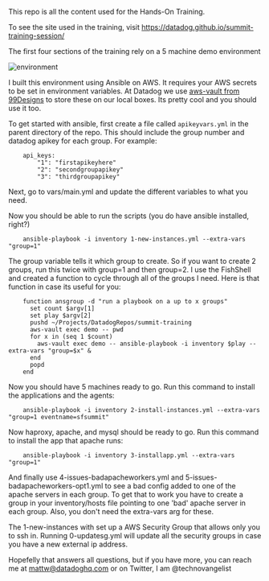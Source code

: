 This repo is all the content used for the Hands-On Training.

To see the site used in the training, visit https://datadog.github.io/summit-training-session/

The first four sections of the training rely on a 5 machine demo environment

![environment](https://datadog.github.io/summit-training-session/images/buildinggreatdashboards/environment.png)

I built this environment using Ansible on AWS. It requires your AWS secrets to be set in environment variables. At Datadog we use [aws-vault from 99Designs](https://github.com/99designs/aws-vault) to store these on our local boxes. Its pretty cool and you should use it too.

To get started with ansible, first create a file called `apikeyvars.yml` in the parent directory of the repo. This should include the group number and datadog apikey for each group. For example:

        api_keys:
            "1": "firstapikeyhere"
            "2": "secondgroupapikey"
            "3": "thirdgroupapikey"

Next, go to vars/main.yml and update the different variables to what you  need.

Now you should be able to run the scripts (you do have ansible installed, right?)


        ansible-playbook -i inventory 1-new-instances.yml --extra-vars "group=1"

The group variable tells it which group to create. So if you want to create 2 groups, run this twice with group=1 and then group=2. I use the FishShell and created a function to cycle through all of the groups I need. Here is that function in case its useful for you:

        function ansgroup -d "run a playbook on a up to x groups"
          set count $argv[1]
          set play $argv[2]
          pushd ~/Projects/DatadogRepos/summit-training
          aws-vault exec demo -- pwd
          for x in (seq 1 $count)
            aws-vault exec demo -- ansible-playbook -i inventory $play --extra-vars "group=$x" &
          end
          popd
        end

Now you should have 5 machines ready to go. Run this command to install the applications and the agents:

        ansible-playbook -i inventory 2-install-instances.yml --extra-vars "group=1 eventname=sfsummit"

Now haproxy, apache, and mysql should be ready to go. Run this command to install the app that apache runs:

        ansible-playbook -i inventory 3-installapp.yml --extra-vars "group=1"

And finally use 4-issues-badapacheworkers.yml and 5-issues-badapacheworkers-opt1.yml to see a bad config added to one of the apache servers in each group. To get that to work you have to create a group in your inventory/hosts file pointing to one 'bad' apache server in each group. Also, you don't need the extra-vars arg for these.

The 1-new-instances with set up a AWS Security Group that allows only you to ssh in. Running 0-updatesg.yml will update all the security groups in case you have a new external ip address.

Hopefelly that answers all questions, but if you have more, you can reach me at mattw@datadoghq.com or on Twitter, I am @technovangelist
